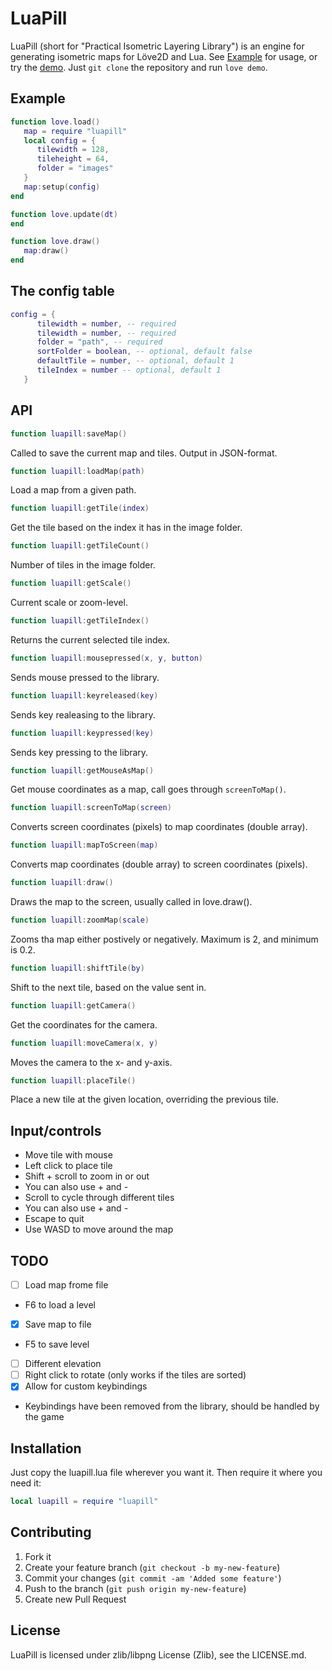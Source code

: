 # LuaPill
LuaPill (short for "Practical Isometric Layering Library") is an engine for generating isometric maps for Löve2D and Lua. See [Example](README.md#example) for usage, or try the [demo](demo). Just <code>git clone</code> the repository and run <code>love demo</code>.

## Example
```lua
function love.load()
   map = require "luapill"
   local config = {
      tilewidth = 128,
      tileheight = 64,
      folder = "images"
   }
   map:setup(config)
end

function love.update(dt)
end

function love.draw()
   map:draw()
end
```
## The config table
```lua
config = {
      tilewidth = number, -- required
      tilewidth = number, -- required
      folder = "path", -- required
      sortFolder = boolean, -- optional, default false
      defaultTile = number, -- optional, default 1
      tileIndex = number -- optional, default 1
   }
```

## API
```lua
function luapill:saveMap()
```
Called to save the current map and tiles. Output in JSON-format.
```lua
function luapill:loadMap(path)
```
Load a map from a given path.
```lua
function luapill:getTile(index)
```
Get the tile based on the index it has in the image folder.
```lua
function luapill:getTileCount()
```
Number of tiles in the image folder.
```lua
function luapill:getScale()
```
Current scale or zoom-level.
```lua
function luapill:getTileIndex()
```
Returns the current selected tile index.
```lua
function luapill:mousepressed(x, y, button)
```
Sends mouse pressed to the library.
```lua
function luapill:keyreleased(key)
```
Sends key realeasing to the library.
```lua
function luapill:keypressed(key)
```
Sends key pressing to the library.
```lua
function luapill:getMouseAsMap()
```
Get mouse coordinates as a map, call goes through <code>screenToMap()</code>.
```lua
function luapill:screenToMap(screen)
```
Converts screen coordinates (pixels) to map coordinates (double array).
```lua
function luapill:mapToScreen(map)
```
Converts map coordinates (double array) to screen coordinates (pixels).
```lua
function luapill:draw()
```
Draws the map to the screen, usually called in love.draw().
```lua
function luapill:zoomMap(scale)
```
Zooms tha map either postively or negatively. Maximum is 2, and minimum is 0.2.
```lua
function luapill:shiftTile(by)
```
Shift to the next tile, based on the value sent in.
```lua
function luapill:getCamera()
```
Get the coordinates for the camera.
```lua
function luapill:moveCamera(x, y)
```
Moves the camera to the x- and y-axis.
```lua
function luapill:placeTile()
```
Place a new tile at the given location, overriding the previous tile.

## Input/controls
* Move tile with mouse
* Left click to place tile
* Shift + scroll to zoom in or out
 * You can also use + and -
* Scroll to cycle through different tiles
 * You can also use + and -
* Escape to quit
* Use WASD to move around the map

## TODO
- [ ] Load map frome file
 - F6 to load a level
- [x] Save map to file
 - F5 to save level
- [ ] Different elevation
- [ ] Right click to rotate (only works if the tiles are sorted)
- [x] Allow for custom keybindings
 - Keybindings have been removed from the library, should be handled by the game 

## Installation
Just copy the luapill.lua file wherever you want it. Then require it where you need it:
```lua
local luapill = require "luapill"
```

## Contributing
1. Fork it
2. Create your feature branch (`git checkout -b my-new-feature`)
3. Commit your changes (`git commit -am 'Added some feature'`)
4. Push to the branch (`git push origin my-new-feature`)
5. Create new Pull Request


## License
LuaPill is licensed under zlib/libpng License (Zlib), see the LICENSE.md.
